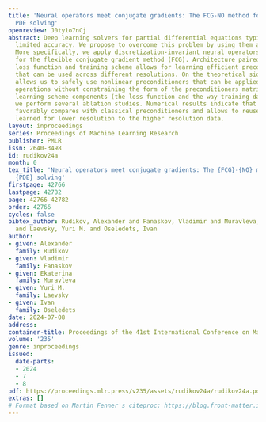 ```yaml
---
title: 'Neural operators meet conjugate gradients: The FCG-NO method for efficient
  PDE solving'
openreview: J0ty1o7nCj
abstract: Deep learning solvers for partial differential equations typically have
  limited accuracy. We propose to overcome this problem by using them as preconditioners.
  More specifically, we apply discretization-invariant neural operators to learn preconditioners
  for the flexible conjugate gradient method (FCG). Architecture paired with novel
  loss function and training scheme allows for learning efficient preconditioners
  that can be used across different resolutions. On the theoretical side, FCG theory
  allows us to safely use nonlinear preconditioners that can be applied in $O(N)$
  operations without constraining the form of the preconditioners matrix. To justify
  learning scheme components (the loss function and the way training data is collected)
  we perform several ablation studies. Numerical results indicate that our approach
  favorably compares with classical preconditioners and allows to reuse of preconditioners
  learned for lower resolution to the higher resolution data.
layout: inproceedings
series: Proceedings of Machine Learning Research
publisher: PMLR
issn: 2640-3498
id: rudikov24a
month: 0
tex_title: 'Neural operators meet conjugate gradients: The {FCG}-{NO} method for efficient
  {PDE} solving'
firstpage: 42766
lastpage: 42782
page: 42766-42782
order: 42766
cycles: false
bibtex_author: Rudikov, Alexander and Fanaskov, Vladimir and Muravleva, Ekaterina
  and Laevsky, Yuri M. and Oseledets, Ivan
author:
- given: Alexander
  family: Rudikov
- given: Vladimir
  family: Fanaskov
- given: Ekaterina
  family: Muravleva
- given: Yuri M.
  family: Laevsky
- given: Ivan
  family: Oseledets
date: 2024-07-08
address:
container-title: Proceedings of the 41st International Conference on Machine Learning
volume: '235'
genre: inproceedings
issued:
  date-parts:
  - 2024
  - 7
  - 8
pdf: https://proceedings.mlr.press/v235/assets/rudikov24a/rudikov24a.pdf
extras: []
# Format based on Martin Fenner's citeproc: https://blog.front-matter.io/posts/citeproc-yaml-for-bibliographies/
---
```


